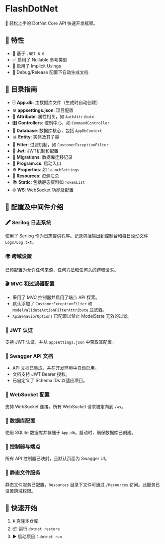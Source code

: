 # FlashDotNet

🚀 轻松上手的 DotNet Core API 快速开发框架。

## 📌 特性

- 🔧 基于 `.NET 6.0`
- ✅ 启用了 Nullable 参考类型
- 🔄 启用了 Implicit Usings
- 📄 Debug/Release 配置下自动生成文档

## 📂 目录指南

- 🗄️ **App.db**: 主数据库文件（生成时自动创建）
- ⚙️ **appsettings.json**: 项目配置
- 🎫 **Attribute**: 属性相关，如 `AuthAttribute`
- 🎛️ **Controllers**: 控制中心，如 `CommandController`
- 📁 **Database**: 数据库核心，包括 `AppDbContext`
- 📊 **Entity**: 实体及其子类
- 🚧 **Filter**: 过滤机制，如 `CustomerExceptionFilter`
- 🔑 **Jwt**: JWT机制和配置
- 🔄 **Migrations**: 数据库迁移记录
- 🚀 **Program.cs**: 启动入口
- ⚙️ **Properties**: 如 `launchSettings`
- 📄 **Resources**: 资源汇总
- 📚 **Static**: 包括静态资料如 `TokenList`
- 🌐 **WS**: WebSocket 功能及配置

## 🧰 配置及中间件介绍

### 🖋️ Serilog 日志系统
使用了 Serilog 作为日志提供程序。记录包括输出到控制台和每日滚动文件 `Logs/Log.txt`。

### 🌍 跨域设置
已预配置为允许任何来源、任何方法和任何头的跨域请求。

### 🎬 MVC 和过滤器配置
- 采用了 MVC 控制器并启用了端点 API 探索。
- 默认添加了 `CustomerExceptionFilter` 和 `ModelValidateActionFilterAttribute` 过滤器。
- `ApiBehaviorOptions` 已配置以禁止 ModelState 无效的过滤。

### 🔐 JWT 认证
支持 JWT 认证，并从 `appsettings.json` 中获取其配置。

### 📖 Swagger API 文档
- API 文档已集成，并在开发环境中自动启用。
- 文档支持 JWT Bearer 授权。
- 已自定义了 Schema IDs 以适应项目。

### 💬 WebSocket 配置
支持 WebSocket 连接，所有 WebSocket 请求被定向到 `/ws`。

### 💽 数据库配置
使用 SQLite 数据库并存储于 `App.db`。启动时，确保数据库已创建。

### 🚀 控制器与端点
所有 API 控制器已映射，且默认页面为 Swagger UI。

### 📁 静态文件服务
静态文件服务已配置，`Resources` 目录下文件可通过 `/Resources` 访问。此服务已设置跨域权限。

## 🚀 快速开始

1. ⬇️ 克隆本仓库
2. 📦 运行 `dotnet restore`
3. ▶️ 启动项目：`dotnet run`
